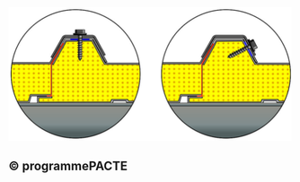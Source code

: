 ![](<images/Couverture en panneaux sandwich - Fixation de couture - 19/_page_0_Picture_0.jpeg>)

## © programmePACTE